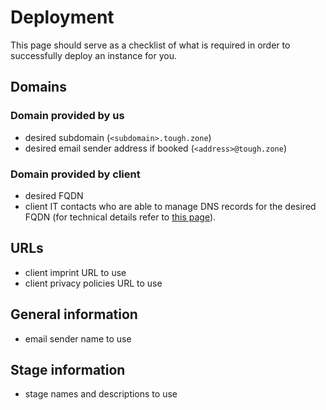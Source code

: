 # Deployment

This page should serve as a checklist of what is required in order to successfully deploy an
instance for you.

## Domains

### Domain provided by us

* desired subdomain (`<subdomain>.tough.zone`)
* desired email sender address if booked (`<address>@tough.zone`)

### Domain provided by client

* desired FQDN
* client IT contacts who are able to manage DNS records for the desired FQDN (for technical details refer to [this page](/technical/CustomDomain.md)).

## URLs

* client imprint URL to use
* client privacy policies URL to use

## General information

* email sender name to use

## Stage information

* stage names and descriptions to use
